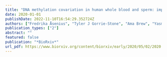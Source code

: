 ```yaml
---
title: "DNA methylation covariation in human whole blood and sperm: implications for studies of intergenerational epigenetic effects"
date: 2020-01-01
publishDate: 2022-11-10T16:54:29.352724Z
authors: ["Fredrika Åsenius", "Tyler J Gorrie-Stone", "Ama Brew", "Yasmin Panchbaya", "Elizabeth Williamson", "Leonard C Schalkwyk", "Vardhman K Rakyan", "Michelle L Holland", "Sarah Marzi", "David J Williams"]
publication_types: ["2"]
abstract: ""
featured: false
publication: "*BioRxiv*"
url_pdf: https://www.biorxiv.org/content/biorxiv/early/2020/05/02/2020.05.01.072934.full.pdf
---
```



